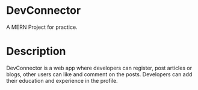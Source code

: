 # DevConnector

A MERN Project for practice.

# Description
DevConnector is a web app where developers can register, post articles or blogs, other users can like and comment on the posts.
Developers can add their education and experience in the profile.
